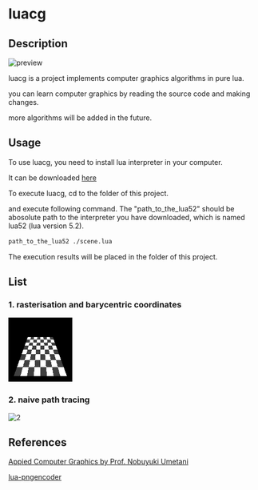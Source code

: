 # luacg


## Description

![preview](./preview.png)

luacg is a project implements computer graphics algorithms in pure lua.

you can learn computer graphics by reading the source code and making changes.

more algorithms will be added in the future.

## Usage

To use luacg, you need to install lua interpreter in your computer.

It can be downloaded [here](https://sourceforge.net/projects/luabinaries/files/5.2.4/Tools%20Executables/)

To execute luacg, cd to the folder of this project.

and execute following command. The "path_to_the_lua52" should be abosolute path to the interpreter you have
downloaded, which is named lua52 (lua version 5.2).

```bash
path_to_the_lua52 ./scene.lua
```

The execution results will be placed in the folder of this project.

## List

### 1. rasterisation and  barycentric coordinates

![1](./pic/rasterize_preview.png)


### 2. naive path tracing

![2](./pic/raycast_preview.png)

## References

[Appied Computer Graphics by Prof. Nobuyuki Umetani](https://github.com/ACG-2024S/acg)

[lua-pngencoder](https://github.com/wyozi/lua-pngencoder)
